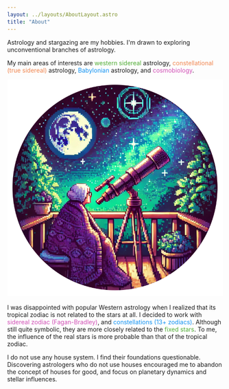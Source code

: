 ```yaml
---
layout: ../layouts/AboutLayout.astro
title: "About"
---
```


Astrology and stargazing are my hobbies. I'm drawn to exploring unconventional branches of astrology.

My main areas of interests are <span style="color:#51AD36"> western sidereal</span> astrology, <span style="color:#F08650"> constellational (true sidereal)</span> astrology, <span style="color:#1393F2"> Babylonian</span> astrology, and <span style="color:#D151B6"> cosmobiology</span>.

![Stargazing lady with telescope.](../assets/starry.svg)

I was disappointed with popular Western astrology when I realized that its tropical zodiac is not related to the stars at all. I decided to work with <span style="color:#D151B6"> sidereal zodiac (Fagan-Bradley)</span>, and <span style="color:#1393F2"> constellations (13+ zodiacs)</span>. Although still quite symbolic, they are more closely related to the <span style="color:#51AD36"> fixed stars</span>. To me, the influence of the real stars is more probable than that of the tropical zodiac.

I do not use any house system. I find their foundations questionable. Discovering astrologers who do not use houses encouraged me to abandon the concept of houses for good, and focus on planetary dynamics and stellar influences.
